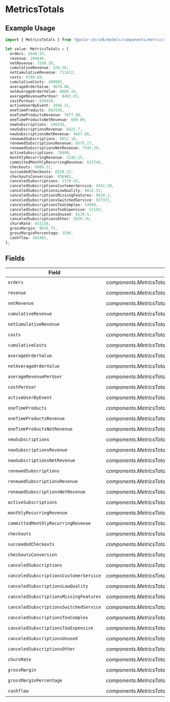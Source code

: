 # MetricsTotals

## Example Usage

```typescript
import { MetricsTotals } from "@polar-sh/sdk/models/components/metricstotals.js";

let value: MetricsTotals = {
  orders: 1648.33,
  revenue: 204646,
  netRevenue: 7269.38,
  cumulativeRevenue: 320.58,
  netCumulativeRevenue: 711412,
  costs: 6780.69,
  cumulativeCosts: 489082,
  averageOrderValue: 9678.06,
  netAverageOrderValue: 8009.16,
  averageRevenuePerUser: 8492.83,
  costPerUser: 830439,
  activeUserByEvent: 1946.31,
  oneTimeProducts: 892930,
  oneTimeProductsRevenue: 7077.98,
  oneTimeProductsNetRevenue: 694.09,
  newSubscriptions: 146536,
  newSubscriptionsRevenue: 6421.7,
  newSubscriptionsNetRevenue: 4667.88,
  renewedSubscriptions: 8052.18,
  renewedSubscriptionsRevenue: 6575.27,
  renewedSubscriptionsNetRevenue: 7545.29,
  activeSubscriptions: 79480,
  monthlyRecurringRevenue: 2246.25,
  committedMonthlyRecurringRevenue: 623748,
  checkouts: 6809.21,
  succeededCheckouts: 6520.22,
  checkoutsConversion: 936901,
  canceledSubscriptions: 1370.43,
  canceledSubscriptionsCustomerService: 4441.58,
  canceledSubscriptionsLowQuality: 8832.53,
  canceledSubscriptionsMissingFeatures: 9028.1,
  canceledSubscriptionsSwitchedService: 927372,
  canceledSubscriptionsTooComplex: 54958,
  canceledSubscriptionsTooExpensive: 51193,
  canceledSubscriptionsUnused: 8139.5,
  canceledSubscriptionsOther: 2639.76,
  churnRate: 453158,
  grossMargin: 8676.75,
  grossMarginPercentage: 1596,
  cashflow: 392465,
};
```

## Fields

| Field                                                          | Type                                                           | Required                                                       | Description                                                    |
| -------------------------------------------------------------- | -------------------------------------------------------------- | -------------------------------------------------------------- | -------------------------------------------------------------- |
| `orders`                                                       | *components.MetricsTotalsOrders*                               | :heavy_check_mark:                                             | N/A                                                            |
| `revenue`                                                      | *components.MetricsTotalsRevenue*                              | :heavy_check_mark:                                             | N/A                                                            |
| `netRevenue`                                                   | *components.MetricsTotalsNetRevenue*                           | :heavy_check_mark:                                             | N/A                                                            |
| `cumulativeRevenue`                                            | *components.MetricsTotalsCumulativeRevenue*                    | :heavy_check_mark:                                             | N/A                                                            |
| `netCumulativeRevenue`                                         | *components.MetricsTotalsNetCumulativeRevenue*                 | :heavy_check_mark:                                             | N/A                                                            |
| `costs`                                                        | *components.MetricsTotalsCosts*                                | :heavy_check_mark:                                             | N/A                                                            |
| `cumulativeCosts`                                              | *components.MetricsTotalsCumulativeCosts*                      | :heavy_check_mark:                                             | N/A                                                            |
| `averageOrderValue`                                            | *components.MetricsTotalsAverageOrderValue*                    | :heavy_check_mark:                                             | N/A                                                            |
| `netAverageOrderValue`                                         | *components.MetricsTotalsNetAverageOrderValue*                 | :heavy_check_mark:                                             | N/A                                                            |
| `averageRevenuePerUser`                                        | *components.MetricsTotalsAverageRevenuePerUser*                | :heavy_check_mark:                                             | N/A                                                            |
| `costPerUser`                                                  | *components.MetricsTotalsCostPerUser*                          | :heavy_check_mark:                                             | N/A                                                            |
| `activeUserByEvent`                                            | *components.MetricsTotalsActiveUserByEvent*                    | :heavy_check_mark:                                             | N/A                                                            |
| `oneTimeProducts`                                              | *components.MetricsTotalsOneTimeProducts*                      | :heavy_check_mark:                                             | N/A                                                            |
| `oneTimeProductsRevenue`                                       | *components.MetricsTotalsOneTimeProductsRevenue*               | :heavy_check_mark:                                             | N/A                                                            |
| `oneTimeProductsNetRevenue`                                    | *components.MetricsTotalsOneTimeProductsNetRevenue*            | :heavy_check_mark:                                             | N/A                                                            |
| `newSubscriptions`                                             | *components.MetricsTotalsNewSubscriptions*                     | :heavy_check_mark:                                             | N/A                                                            |
| `newSubscriptionsRevenue`                                      | *components.MetricsTotalsNewSubscriptionsRevenue*              | :heavy_check_mark:                                             | N/A                                                            |
| `newSubscriptionsNetRevenue`                                   | *components.MetricsTotalsNewSubscriptionsNetRevenue*           | :heavy_check_mark:                                             | N/A                                                            |
| `renewedSubscriptions`                                         | *components.MetricsTotalsRenewedSubscriptions*                 | :heavy_check_mark:                                             | N/A                                                            |
| `renewedSubscriptionsRevenue`                                  | *components.MetricsTotalsRenewedSubscriptionsRevenue*          | :heavy_check_mark:                                             | N/A                                                            |
| `renewedSubscriptionsNetRevenue`                               | *components.MetricsTotalsRenewedSubscriptionsNetRevenue*       | :heavy_check_mark:                                             | N/A                                                            |
| `activeSubscriptions`                                          | *components.MetricsTotalsActiveSubscriptions*                  | :heavy_check_mark:                                             | N/A                                                            |
| `monthlyRecurringRevenue`                                      | *components.MetricsTotalsMonthlyRecurringRevenue*              | :heavy_check_mark:                                             | N/A                                                            |
| `committedMonthlyRecurringRevenue`                             | *components.MetricsTotalsCommittedMonthlyRecurringRevenue*     | :heavy_check_mark:                                             | N/A                                                            |
| `checkouts`                                                    | *components.MetricsTotalsCheckouts*                            | :heavy_check_mark:                                             | N/A                                                            |
| `succeededCheckouts`                                           | *components.MetricsTotalsSucceededCheckouts*                   | :heavy_check_mark:                                             | N/A                                                            |
| `checkoutsConversion`                                          | *components.MetricsTotalsCheckoutsConversion*                  | :heavy_check_mark:                                             | N/A                                                            |
| `canceledSubscriptions`                                        | *components.MetricsTotalsCanceledSubscriptions*                | :heavy_check_mark:                                             | N/A                                                            |
| `canceledSubscriptionsCustomerService`                         | *components.MetricsTotalsCanceledSubscriptionsCustomerService* | :heavy_check_mark:                                             | N/A                                                            |
| `canceledSubscriptionsLowQuality`                              | *components.MetricsTotalsCanceledSubscriptionsLowQuality*      | :heavy_check_mark:                                             | N/A                                                            |
| `canceledSubscriptionsMissingFeatures`                         | *components.MetricsTotalsCanceledSubscriptionsMissingFeatures* | :heavy_check_mark:                                             | N/A                                                            |
| `canceledSubscriptionsSwitchedService`                         | *components.MetricsTotalsCanceledSubscriptionsSwitchedService* | :heavy_check_mark:                                             | N/A                                                            |
| `canceledSubscriptionsTooComplex`                              | *components.MetricsTotalsCanceledSubscriptionsTooComplex*      | :heavy_check_mark:                                             | N/A                                                            |
| `canceledSubscriptionsTooExpensive`                            | *components.MetricsTotalsCanceledSubscriptionsTooExpensive*    | :heavy_check_mark:                                             | N/A                                                            |
| `canceledSubscriptionsUnused`                                  | *components.MetricsTotalsCanceledSubscriptionsUnused*          | :heavy_check_mark:                                             | N/A                                                            |
| `canceledSubscriptionsOther`                                   | *components.MetricsTotalsCanceledSubscriptionsOther*           | :heavy_check_mark:                                             | N/A                                                            |
| `churnRate`                                                    | *components.MetricsTotalsChurnRate*                            | :heavy_check_mark:                                             | N/A                                                            |
| `grossMargin`                                                  | *components.MetricsTotalsGrossMargin*                          | :heavy_check_mark:                                             | N/A                                                            |
| `grossMarginPercentage`                                        | *components.MetricsTotalsGrossMarginPercentage*                | :heavy_check_mark:                                             | N/A                                                            |
| `cashflow`                                                     | *components.MetricsTotalsCashflow*                             | :heavy_check_mark:                                             | N/A                                                            |
